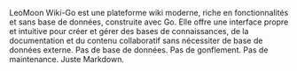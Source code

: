 LeoMoon Wiki-Go est une plateforme wiki moderne, riche en fonctionnalités et sans base de données, construite avec Go. Elle offre une interface propre et intuitive pour créer et gérer des bases de connaissances, de la documentation et du contenu collaboratif sans nécessiter de base de données externe. Pas de base de données. Pas de gonflement. Pas de maintenance. Juste Markdown.
